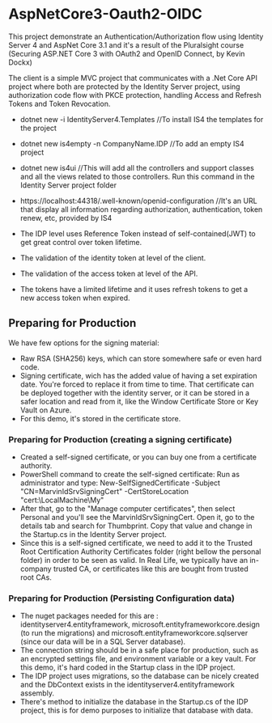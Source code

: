 # AspNetCore3-Oauth2-OIDC
This project demonstrate an Authentication/Authorization flow using Identity Server 4 and AspNet Core 3.1 and it's a result of the Pluralsight course (Securing ASP.NET Core 3 with OAuth2 and OpenID Connect, by Kevin Dockx)

The client is a simple MVC project that communicates with a .Net Core API project where both are protected by the Identity Server project, using authorization code flow with PKCE protection, handling Access and Refresh Tokens and Token Revocation.

* dotnet new -i IdentityServer4.Templates  //To install IS4 the templates for the project
* dotnet new is4empty -n CompanyName.IDP   //To add an empty IS4 project
* dotnet new is4ui //This will add all the controllers and support classes and all the views related to those controllers. Run this command in the Identity Server project folder

* https://localhost:44318/.well-known/openid-configuration //It's an URL that display all information regarding authorization, authentication, token renew, etc, provided by IS4

* The IDP level uses Reference Token instead of self-contained(JWT) to get great control over token lifetime.
* The validation of the identity token at level of the client.
* The validation of the access token at level of the API.
* The tokens have a limited lifetime and it uses refresh tokens to get a new access token when expired.


## Preparing for Production
We have few options for the signing material:

* Raw RSA (SHA256) keys, which can store somewhere safe or even hard code.
* Signing certificate, wich has the added value of having a set expiration date. You're forced to replace it from time to time. That certificate can be deployed together with the identity server, or it can be stored in a safer location and read from it, like the Window Certificate Store or Key Vault on Azure.
* For this demo, it's stored in the certificate store.

### Preparing for Production (creating a signing certificate)

* Created a self-signed certificate, or you can buy one from a certificate authority.
* PowerShell command to create the self-signed certificate: Run as administrator and type: New-SelfSignedCertificate -Subject "CN=MarvinIdSrvSigningCert" -CertStoreLocation "cert:\\LocalMachine\My"
* After that, go to the "Manage computer certificates", then select Personal and you'll see the MarvinIdSrvSigningCert. Open it, go to the details tab and search for Thumbprint. Copy that value and change in the Startup.cs in the Identity Server project.
* Since this is a self-signed certificate, we need to add it to the Trusted Root Certification Authority Certificates folder (right bellow the personal folder) in order to be seen as valid. In Real Life, we typically have an in-company trusted CA, or certificates like this are bought from trusted root CAs. 

### Preparing for Production (Persisting Configuration data)

* The nuget packages needed for this are : identityserver4.entityframework, microsoft.entityframeworkcore.design (to run the migrations) and microsoft.entityframeworkcore.sqlserver (since our data will be in a SQL Server database).
* The connection string should be in a safe place for production, such as an encrypted settings file, and environment variable or a key vault. For this demo, it's hard coded in the Startup class in the IDP project.
* The IDP project uses migrations, so the database can be nicely created and the DbContext exists in the identityserver4.entityframework assembly.
* There's method to initialize the database in the Startup.cs of the IDP project, this is for demo purposes to initialize that database with data.